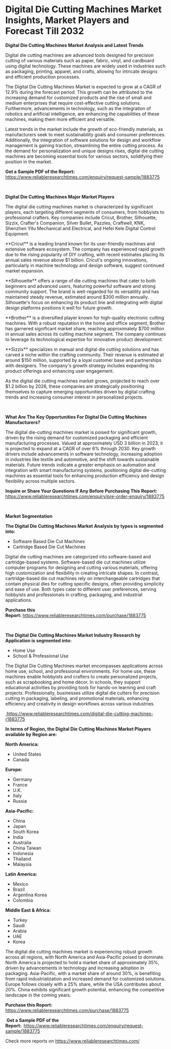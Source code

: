 <p><h1>Digital Die Cutting Machines Market Insights, Market Players and Forecast Till 2032</h1></p><p><strong>Digital Die Cutting Machines Market Analysis and Latest Trends</strong></p>
<p><p>Digital die cutting machines are advanced tools designed for precision cutting of various materials such as paper, fabric, vinyl, and cardboard using digital technology. These machines are widely used in industries such as packaging, printing, apparel, and crafts, allowing for intricate designs and efficient production processes. </p><p>The Digital Die Cutting Machines Market is expected to grow at a CAGR of 12.9% during the forecast period. This growth can be attributed to the increasing demand for customized products and the rise of small and medium enterprises that require cost-effective cutting solutions. Furthermore, advancements in technology, such as the integration of robotics and artificial intelligence, are enhancing the capabilities of these machines, making them more efficient and versatile.</p><p>Latest trends in the market include the growth of eco-friendly materials, as manufacturers seek to meet sustainability goals and consumer preferences. Additionally, the integration of software solutions for design and workflow management is gaining traction, streamlining the entire cutting process. As the demand for personalization and unique designs rises, digital die cutting machines are becoming essential tools for various sectors, solidifying their position in the market.</p></p>
<p><strong>Get a Sample PDF of the Report:&nbsp;</strong> <a href="https://www.reliableresearchtimes.com/enquiry/request-sample/1883775?utm_campaign=2264&utm_medium=2&utm_source=Github&utm_content=ia&utm_term=05042025&utm_id=digital-die-cutting-machines">https://www.reliableresearchtimes.com/enquiry/request-sample/1883775</a></p>
<p>&nbsp;</p>
<p><strong>Digital Die Cutting Machines Major Market Players</strong></p>
<p><p>The digital die cutting machines market is characterized by significant players, each targeting different segments of consumers, from hobbyists to professional crafters. Key companies include Cricut, Brother, Silhouette, Sizzix, Crafter's Companion, Silver Bullet, Pazzles, Craftwell, KNK, Shenzhen Yitu Mechanical and Electrical, and Hefei Kele Digital Control Equipment.</p><p>**Cricut** is a leading brand known for its user-friendly machines and extensive software ecosystem. The company has experienced rapid growth due to the rising popularity of DIY crafting, with recent estimates placing its annual sales revenue above $1 billion. Cricut's ongoing innovations, particularly in machine technology and design software, suggest continued market expansion.</p><p>**Silhouette** offers a range of die cutting machines that cater to both beginners and advanced users, featuring powerful software and strong community support. The brand is well-regarded for its versatility and has maintained steady revenue, estimated around $300 million annually. Silhouette's focus on enhancing its product line and integrating with digital design platforms positions it well for future growth.</p><p>**Brother** is a diversified player known for high-quality electronic cutting machines. With a robust reputation in the home and office segment, Brother has garnered significant market share, reaching approximately $700 million in annual sales across its cutting machine segment. The company continues to leverage its technological expertise for innovative product development.</p><p>**Sizzix** specializes in manual and digital die cutting solutions and has carved a niche within the crafting community. Their revenue is estimated at around $150 million, supported by a loyal customer base and partnerships with designers. The company's growth strategy includes expanding its product offerings and enhancing user engagement.</p><p>As the digital die cutting machines market grows, projected to reach over $1.2 billion by 2026, these companies are strategically positioning themselves to capture emerging opportunities driven by digital crafting trends and increasing consumer interest in personalized projects.</p></p>
<p>&nbsp;</p>
<p><strong>What Are The Key Opportunities For Digital Die Cutting Machines Manufacturers?</strong></p>
<p><p>The digital die-cutting machines market is poised for significant growth, driven by the rising demand for customized packaging and efficient manufacturing processes. Valued at approximately USD 3 billion in 2023, it is projected to expand at a CAGR of over 6% through 2030. Key growth drivers include advancements in software technology, increasing adoption in industries like textile and automotive, and the shift towards sustainable materials. Future trends indicate a greater emphasis on automation and integration with smart manufacturing systems, positioning digital die-cutting machines as essential tools for enhancing production efficiency and design flexibility across multiple sectors.</p></p>
<p><strong>Inquire or Share Your Questions If Any Before Purchasing This Report:</strong> <a href="https://www.reliableresearchtimes.com/enquiry/pre-order-enquiry/1883775?utm_campaign=2264&utm_medium=2&utm_source=Github&utm_content=ia&utm_term=05042025&utm_id=digital-die-cutting-machines">https://www.reliableresearchtimes.com/enquiry/pre-order-enquiry/1883775</a></p>
<p>&nbsp;</p>
<p><strong>Market Segmentation</strong></p>
<p><strong>The Digital Die Cutting Machines Market Analysis by types is segmented into:</strong></p>
<p><ul><li>Software Based Die Cut Machines</li><li>Cartridge Based Die Cut Machines</li></ul></p>
<p><p>Digital die cutting machines are categorized into software-based and cartridge-based systems. Software-based die cut machines utilize computer programs for designing and cutting various materials, offering high customization and flexibility in creating intricate shapes. In contrast, cartridge-based die cut machines rely on interchangeable cartridges that contain physical dies for cutting specific designs, often providing simplicity and ease of use. Both types cater to different user preferences, serving hobbyists and professionals in crafting, packaging, and industrial applications.</p></p>
<p><strong>Purchase this Report:&nbsp;</strong><a href="https://www.reliableresearchtimes.com/purchase/1883775?utm_campaign=2264&utm_medium=2&utm_source=Github&utm_content=ia&utm_term=05042025&utm_id=digital-die-cutting-machines">https://www.reliableresearchtimes.com/purchase/1883775</a></p>
<p>&nbsp;</p>
<p><strong>The Digital Die Cutting Machines Market Industry Research by Application is segmented into:</strong></p>
<p><ul><li>Home Use</li><li>School & Professional Use</li></ul></p>
<p><p>The Digital Die Cutting Machines market encompasses applications across home use, school, and professional environments. For home use, these machines enable hobbyists and crafters to create personalized projects, such as scrapbooking and home décor. In schools, they support educational activities by providing tools for hands-on learning and craft projects. Professionally, businesses utilize digital die cutters for precision cutting in packaging, labeling, and promotional materials, enhancing efficiency and creativity in design workflows across various industries.</p></p>
<p><a href="https://www.reliableresearchtimes.com/digital-die-cutting-machines-r1883775?utm_campaign=2264&utm_medium=2&utm_source=Github&utm_content=ia&utm_term=05042025&utm_id=digital-die-cutting-machines">&nbsp;https://www.reliableresearchtimes.com/digital-die-cutting-machines-r1883775</a></p>
<p><strong>In terms of Region, the Digital Die Cutting Machines Market Players available by Region are:</strong></p>
<p>
    <p> <strong> North America: </strong>
        <ul>
            <li>United States</li>
            <li>Canada</li>
        </ul>
        </p> 
    <p> <strong> Europe: </strong>
        <ul>
            <li>Germany</li>
            <li>France</li>
            <li>U.K.</li>
            <li>Italy</li>
            <li>Russia</li>
        </ul>
        </p> 
    <p> <strong> Asia-Pacific: </strong>
        <ul>
            <li>China</li>
            <li>Japan</li>
            <li>South Korea</li>
            <li>India</li>
            <li>Australia</li>
            <li>China Taiwan</li>
            <li>Indonesia</li>
            <li>Thailand</li>
            <li>Malaysia</li>
        </ul>
        </p> 
    <p> <strong> Latin America: </strong>
        <ul>
            <li>Mexico</li>
            <li>Brazil</li>
            <li>Argentina Korea</li>
            <li>Colombia</li>
        </ul>
        </p> 
    <p> <strong> Middle East & Africa: </strong>
        <ul>
            <li>Turkey</li>
            <li>Saudi</li>
            <li>Arabia</li>
            <li>UAE</li>
            <li>Korea</li>
        </ul>
    </p>
    </p>
<p><p>The digital die cutting machines market is experiencing robust growth across all regions, with North America and Asia-Pacific poised to dominate. North America is projected to hold a market share of approximately 35%, driven by advancements in technology and increasing adoption in packaging. Asia-Pacific, with a market share of around 30%, is benefiting from rapid industrialization and increased demand for customized solutions. Europe follows closely with a 25% share, while the USA contributes about 20%. China exhibits significant growth potential, enhancing the competitive landscape in the coming years.</p></p>
<p><strong>Purchase this Report: </strong><a href="https://www.reliableresearchtimes.com/purchase/1883775?utm_campaign=2264&utm_medium=2&utm_source=Github&utm_content=ia&utm_term=05042025&utm_id=digital-die-cutting-machines">https://www.reliableresearchtimes.com/purchase/1883775</a></p>
<p>&nbsp;<strong>Get a Sample PDF of the Report:&nbsp;&nbsp;</strong><a href="https://www.reliableresearchtimes.com/enquiry/request-sample/1883775?utm_campaign=2264&utm_medium=2&utm_source=Github&utm_content=ia&utm_term=05042025&utm_id=digital-die-cutting-machines">https://www.reliableresearchtimes.com/enquiry/request-sample/1883775</a></p>
<p><strong></strong></p>
<p>Check more reports on <a href="https://www.reliableresearchtimes.com/?utm_campaign=2264&utm_medium=2&utm_source=Github&utm_content=ia&utm_term=05042025&utm_id=digital-die-cutting-machines">https://www.reliableresearchtimes.com/</a></p>